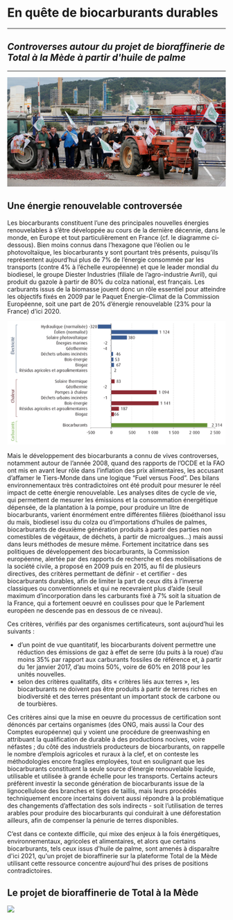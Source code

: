 # En quête de biocarburants durables

--------

## *Controverses autour du projet de bioraffinerie de Total à la Mède à partir d'huile de palme*

--------

![](media/blocagelamede.jpeg)


## Une énergie renouvelable controversée

Les biocarburants constituent l’une des principales nouvelles énergies renouvelables à s’être développée au cours de la dernière décennie, dans le monde, en Europe et tout particulièrement en France (cf. le diagramme ci-dessous). Bien moins connus dans l’hexagone que l’éolien ou le photovoltaïque, les biocarburants y sont pourtant très présents, puisqu’ils représentent aujourd’hui plus de 7% de l’énergie consommée par les transports (contre 4% à l’échelle européenne) et que le leader mondial du biodiesel, le groupe Diester Industries (filiale de l’agro-industrie Avril), qui produit du gazole à partir de 80% du colza national, est français. Les carburants issus de la biomasse jouent donc un rôle essentiel pour atteindre les objectifs fixés en 2009 par le Paquet Énergie-Climat de la Commission Européenne, soit une part de 20% d’énergie renouvelable (23% pour la France) d’ici 2020.

![](media/evolution_renouvelables_2005-2012.png)

Mais le développement des biocarburants a connu de vives controverses, notamment autour de l’année 2008, quand des rapports de l’OCDE et la FAO ont mis en avant leur rôle dans l’inflation des prix alimentaires, les accusant d’affamer le Tiers-Monde dans une logique “Fuel versus Food”. Des bilans environnementaux très contradictoires ont été produit pour mesurer le réel impact de cette énergie renouvelable. Les analyses dites de cycle de vie, qui permettent de mesurer les émissions et la consommation énergétique dépensée, de la plantation à la pompe, pour produire un litre de biocarburants, varient énormément entre différentes filières (bioéthanol issu du maïs, biodiesel issu du colza ou d’importations d’huiles de palmes, biocarburants de deuxième génération produits à partir des parties non comestibles de végétaux, de déchets, à partir de microalgues…) mais aussi dans leurs méthodes de mesure même. Fortement incitatrice dans ses politiques de développement des biocarburants, la Commission européenne, alertée par des rapports de recherche et des mobilisations de la société civile, a proposé en 2009 puis en 2015, au fil de plusieurs directives, des critères permettant de définir - et certifier - des biocarburants durables, afin de limiter la part de ceux dits à l’inverse classiques ou conventionnels et qui ne recevraient plus d’aide (seuil maximum d’incorporation dans les carburants fixé à 7% soit la situation de la France, qui a fortement oeuvré en coulisses pour que le Parlement européen ne descende pas en dessous de ce niveau). 

Ces critères, vérifiés par des organismes certificateurs, sont aujourd’hui les suivants : 
- d’un point de vue quantitatif, les biocarburants doivent permettre une réduction des émissions de gaz à effet de serre (du puits à la roue) d’au moins 35% par rapport aux carburants fossiles de référence et, à partir du 1er janvier 2017, d’au moins 50%, voire de 60% en 2018 pour les unités nouvelles.
- selon des critères qualitatifs, dits « critères liés aux terres », les biocarburants ne doivent pas être produits à partir de terres riches en biodiversité et des terres présentant un important stock de carbone ou de tourbières.

Ces critères ainsi que la mise en oeuvre du processus de certification sont dénoncés par certains organismes (des ONG, mais aussi la Cour des Comptes européenne) qui y voient une procédure de greenwashing en attribuant la qualification de durable à des productions nocives, voire néfastes ; du côté des industriels producteurs de biocarburants, on rappelle le nombre d’emplois agricoles et ruraux à la clef, et on conteste les méthodologies encore fragiles employées, tout en soulignant que les biocarburants constituent la seule source d’énergie renouvelable liquide, utilisable et utilisée à grande échelle pour les transports. Certains acteurs préfèrent investir la seconde génération de biocarburants issue de la lignocellulose des branches et tiges de taillis, mais leurs procédés techniquement encore incertains doivent aussi répondre à la problématique des changements d’affectation des sols indirects - soit l’utilisation de terres arables pour produire des biocarburants qui conduirait à une déforestation ailleurs, afin de compenser la pénurie de terres disponibles.

C’est dans ce contexte difficile, qui mixe des enjeux à la fois énergétiques, environnementaux, agricoles et alimentaires, et alors que certains biocarburants, tels ceux issus d'huile de palme, sont amenés à disparaître d'ici 2021, qu'un projet de bioraffinerie sur la plateforme Total de la Mède utilisant cette ressource concentre aujourd'hui des prises de positions contradictoires.

## Le projet de bioraffinerie de Total à la Mède

![](https://www.actu-environnement.com/images/illustrations/breves/31637_fb.jpg)


